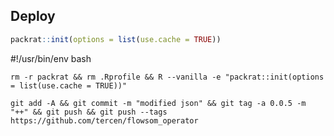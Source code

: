 ## Deploy

```R
packrat::init(options = list(use.cache = TRUE))
```

#!/usr/bin/env bash

```
rm -r packrat && rm .Rprofile && R --vanilla -e "packrat::init(options = list(use.cache = TRUE))"
```

```
git add -A && git commit -m "modified json" && git tag -a 0.0.5 -m "++" && git push && git push --tags
https://github.com/tercen/flowsom_operator